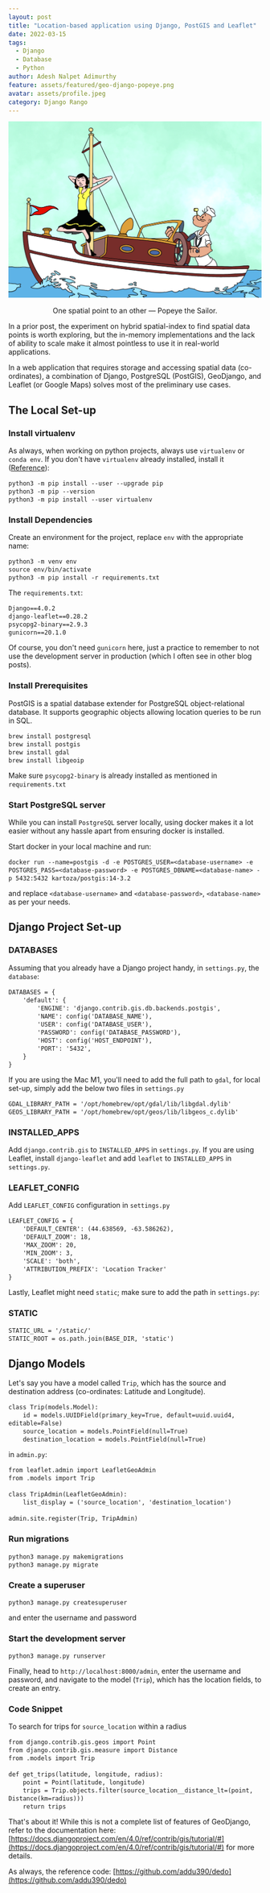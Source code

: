 ```yaml
---
layout: post
title: "Location-based application using Django, PostGIS and Leaflet"
date: 2022-03-15
tags:
  - Django
  - Database
  - Python
author: Adesh Nalpet Adimurthy
feature: assets/featured/geo-django-popeye.png
avatar: assets/profile.jpeg
category: Django Rango
---
```


<img src="./assets/featured/geo-django-popeye.png" /> 
<p style="text-align: center;">One spatial point to an other — Popeye the Sailor.</p>

In a prior post, the experiment on hybrid spatial-index to find spatial data points is worth exploring, but the in-memory implementations and the lack of ability to scale make it almost pointless to use it in real-world applications.

In a web application that requires storage and accessing spatial data (co-ordinates), a combination of Django, PostgreSQL (PostGIS), GeoDjango, and Leaflet (or Google Maps) solves most of the preliminary use cases.

## The Local Set-up

### Install virtualenv

As always, when working on python projects, always use `virtualenv` or `conda env`. If you don't have `virtualenv` already installed, install it ([Reference](https://packaging.python.org/en/latest/guides/installing-using-pip-and-virtual-environments/)): 

```
python3 -m pip install --user --upgrade pip
python3 -m pip --version
python3 -m pip install --user virtualenv
```

### Install Dependencies

Create an environment for the project, replace `env` with the appropriate name:

```
python3 -m venv env
source env/bin/activate
python3 -m pip install -r requirements.txt
```

The `requirements.txt`:

```
Django==4.0.2
django-leaflet==0.28.2
psycopg2-binary==2.9.3
gunicorn==20.1.0
```

Of course, you don't need `gunicorn` here, just a practice to remember to not use the development server in production (which I often see in other blog posts).

### Install Prerequisites

PostGIS is a spatial database extender for PostgreSQL object-relational database. It supports geographic objects allowing location queries to be run in SQL.

```
brew install postgresql
brew install postgis
brew install gdal
brew install libgeoip
```

Make sure `psycopg2-binary` is already installed as mentioned in `requirements.txt`

### Start PostgreSQL server

While you can install `PostgreSQL` server locally, using docker makes it a lot easier without any hassle apart from ensuring docker is installed.

Start docker in your local machine and run:

```
docker run --name=postgis -d -e POSTGRES_USER=<database-username> -e POSTGRES_PASS=<database-password> -e POSTGRES_DBNAME=<database-name> -p 5432:5432 kartoza/postgis:14-3.2
```

and replace `<database-username>` and `<database-password>`, `<database-name>` as per your needs.

## Django Project Set-up

### DATABASES

Assuming that you already have a Django project handy, in `settings.py`, the `database`:

```
DATABASES = {
    'default': {
        'ENGINE': 'django.contrib.gis.db.backends.postgis',
        'NAME': config('DATABASE_NAME'),
        'USER': config('DATABASE_USER'),
        'PASSWORD': config('DATABASE_PASSWORD'),
        'HOST': config('HOST_ENDPOINT'),
        'PORT': '5432',
    }
}
```

If you are using the Mac M1, you'll need to add the full path to `gdal`, for local set-up, simply add the below two files in `settings.py`

```
GDAL_LIBRARY_PATH = '/opt/homebrew/opt/gdal/lib/libgdal.dylib'
GEOS_LIBRARY_PATH = '/opt/homebrew/opt/geos/lib/libgeos_c.dylib'
```

### INSTALLED_APPS

Add `django.contrib.gis` to `INSTALLED_APPS` in `settings.py`.
If you are using Leaflet, install `django-leaflet` and add `leaflet` to `INSTALLED_APPS` in `settings.py`.

### LEAFLET_CONFIG

Add `LEAFLET_CONFIG` configuration in `settings.py`

```
LEAFLET_CONFIG = {
    'DEFAULT_CENTER': (44.638569, -63.586262),
    'DEFAULT_ZOOM': 18,
    'MAX_ZOOM': 20,
    'MIN_ZOOM': 3,
    'SCALE': 'both',
    'ATTRIBUTION_PREFIX': 'Location Tracker'
}
```

Lastly, Leaflet might need `static`; make sure to add the path in `settings.py`:

### STATIC

```
STATIC_URL = '/static/'
STATIC_ROOT = os.path.join(BASE_DIR, 'static')
```

## Django Models

Let's say you have a model called `Trip`, which has the source and destination address (co-ordinates: Latitude and Longitude).

```
class Trip(models.Model):
    id = models.UUIDField(primary_key=True, default=uuid.uuid4, editable=False)
    source_location = models.PointField(null=True)
    destination_location = models.PointField(null=True)
```

in `admin.py`:

```
from leaflet.admin import LeafletGeoAdmin
from .models import Trip

class TripAdmin(LeafletGeoAdmin):
    list_display = ('source_location', 'destination_location')

admin.site.register(Trip, TripAdmin)
```

### Run migrations

```
python3 manage.py makemigrations
python3 manage.py migrate
```

### Create a superuser

```
python3 manage.py createsuperuser
```

and enter the username and password

### Start the development server

```
python3 manage.py runserver
```

Finally, head to `http://localhost:8000/admin`, enter the username and password, and navigate to the model (`Trip`), which has the location fields, to create an entry.

### Code Snippet

To search for trips for `source_location` within a radius

```
from django.contrib.gis.geos import Point
from django.contrib.gis.measure import Distance
from .models import Trip

def get_trips(latitude, longitude, radius):
    point = Point(latitude, longitude)
    trips = Trip.objects.filter(source_location__distance_lt=(point, Distance(km=radius)))
    return trips
```

That's about it! While this is not a complete list of features of GeoDjango, refer to the documentation here: [https://docs.djangoproject.com/en/4.0/ref/contrib/gis/tutorial/#](https://docs.djangoproject.com/en/4.0/ref/contrib/gis/tutorial/#) for more details.

As always, the reference code: [https://github.com/addu390/dedo](https://github.com/addu390/dedo)